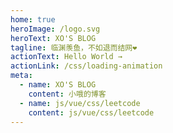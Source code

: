 ```yaml
---
home: true
heroImage: /logo.svg
heroText: XO'S BLOG
tagline: 临渊羡鱼，不如退而结网❤️
actionText: Hello World →
actionLink: /css/loading-animation
meta:
  - name: XO'S BLOG
    content: 小哦的博客
  - name: js/vue/css/leetcode
    content: js/vue/css/leetcode
---
```

